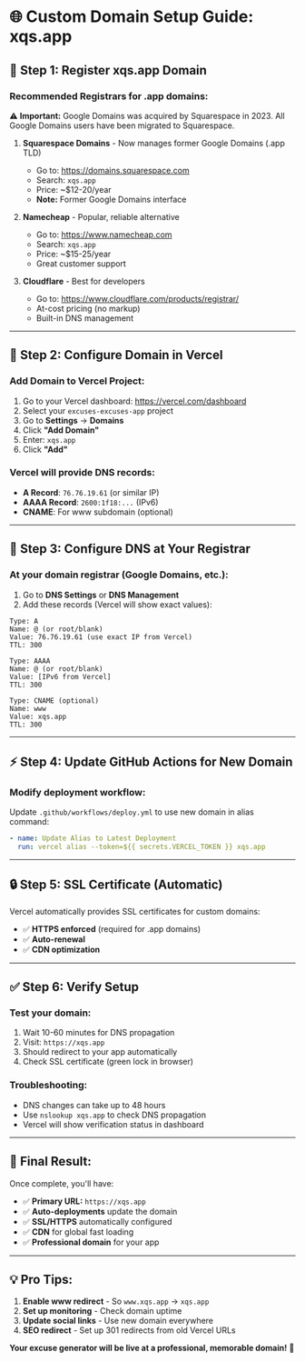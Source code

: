 # 🌐 Custom Domain Setup Guide: xqs.app

## 🎯 **Step 1: Register xqs.app Domain**

### **Recommended Registrars for .app domains:**

⚠️ **Important:** Google Domains was acquired by Squarespace in 2023. All Google Domains users have been migrated to Squarespace.

1. **Squarespace Domains** - Now manages former Google Domains (.app TLD)
   - Go to: https://domains.squarespace.com
   - Search: `xqs.app`
   - Price: ~$12-20/year
   - **Note:** Former Google Domains interface

2. **Namecheap** - Popular, reliable alternative
   - Go to: https://www.namecheap.com
   - Search: `xqs.app` 
   - Price: ~$15-25/year
   - Great customer support

3. **Cloudflare** - Best for developers
   - Go to: https://www.cloudflare.com/products/registrar/
   - At-cost pricing (no markup)
   - Built-in DNS management

---

## 🚀 **Step 2: Configure Domain in Vercel**

### **Add Domain to Vercel Project:**
1. Go to your Vercel dashboard: https://vercel.com/dashboard
2. Select your `excuses-excuses-app` project
3. Go to **Settings** → **Domains**
4. Click **"Add Domain"**
5. Enter: `xqs.app`
6. Click **"Add"**

### **Vercel will provide DNS records:**
- **A Record**: `76.76.19.61` (or similar IP)
- **AAAA Record**: `2600:1f18:...` (IPv6)
- **CNAME**: For www subdomain (optional)

---

## 🔧 **Step 3: Configure DNS at Your Registrar**

### **At your domain registrar (Google Domains, etc.):**
1. Go to **DNS Settings** or **DNS Management**
2. Add these records (Vercel will show exact values):

```
Type: A
Name: @ (or root/blank)
Value: 76.76.19.61 (use exact IP from Vercel)
TTL: 300

Type: AAAA  
Name: @ (or root/blank)
Value: [IPv6 from Vercel]
TTL: 300

Type: CNAME (optional)
Name: www
Value: xqs.app
TTL: 300
```

---

## ⚡ **Step 4: Update GitHub Actions for New Domain**

### **Modify deployment workflow:**
Update `.github/workflows/deploy.yml` to use new domain in alias command:

```yaml
- name: Update Alias to Latest Deployment
  run: vercel alias --token=${{ secrets.VERCEL_TOKEN }} xqs.app
```

---

## 🔒 **Step 5: SSL Certificate (Automatic)**

Vercel automatically provides SSL certificates for custom domains:
- ✅ **HTTPS enforced** (required for .app domains)
- ✅ **Auto-renewal**
- ✅ **CDN optimization**

---

## ✅ **Step 6: Verify Setup**

### **Test your domain:**
1. Wait 10-60 minutes for DNS propagation
2. Visit: `https://xqs.app`
3. Should redirect to your app automatically
4. Check SSL certificate (green lock in browser)

### **Troubleshooting:**
- DNS changes can take up to 48 hours
- Use `nslookup xqs.app` to check DNS propagation
- Vercel will show verification status in dashboard

---

## 🎯 **Final Result:**

Once complete, you'll have:
- ✅ **Primary URL:** `https://xqs.app`
- ✅ **Auto-deployments** update the domain
- ✅ **SSL/HTTPS** automatically configured
- ✅ **CDN** for global fast loading
- ✅ **Professional domain** for your app

---

## 💡 **Pro Tips:**

1. **Enable www redirect** - So `www.xqs.app` → `xqs.app`
2. **Set up monitoring** - Check domain uptime
3. **Update social links** - Use new domain everywhere
4. **SEO redirect** - Set up 301 redirects from old Vercel URLs

**Your excuse generator will be live at a professional, memorable domain!** 🚀